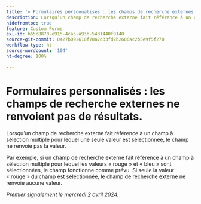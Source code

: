 ```yaml
---
title: '« Formulaires personnalisés : les champs de recherche externes ne renvoient pas de résultats. »'
description: Lorsqu’un champ de recherche externe fait référence à un champ à sélection multiple pour lequel une seule valeur est sélectionnée, le champ ne renvoie pas la valeur.
hidefromtoc: true
feature: Custom Forms
exl-id: b65c8870-e915-4ca5-a93b-5431440f9140
source-git-commit: 0427b092610f78a7d33fd2b2606ac2b5e9f5f270
workflow-type: ht
source-wordcount: '104'
ht-degree: 100%

---
```


# Formulaires personnalisés : les champs de recherche externes ne renvoient pas de résultats.

Lorsqu’un champ de recherche externe fait référence à un champ à sélection multiple pour lequel une seule valeur est sélectionnée, le champ ne renvoie pas la valeur.

Par exemple, si un champ de recherche externe fait référence à un champ à sélection multiple pour lequel les valeurs « rouge » et « bleu » sont sélectionnées, le champ fonctionne comme prévu. Si seule la valeur « rouge » du champ est sélectionnée, le champ de recherche externe ne renvoie aucune valeur.

_Premier signalement le mercredi 2 avril 2024._
